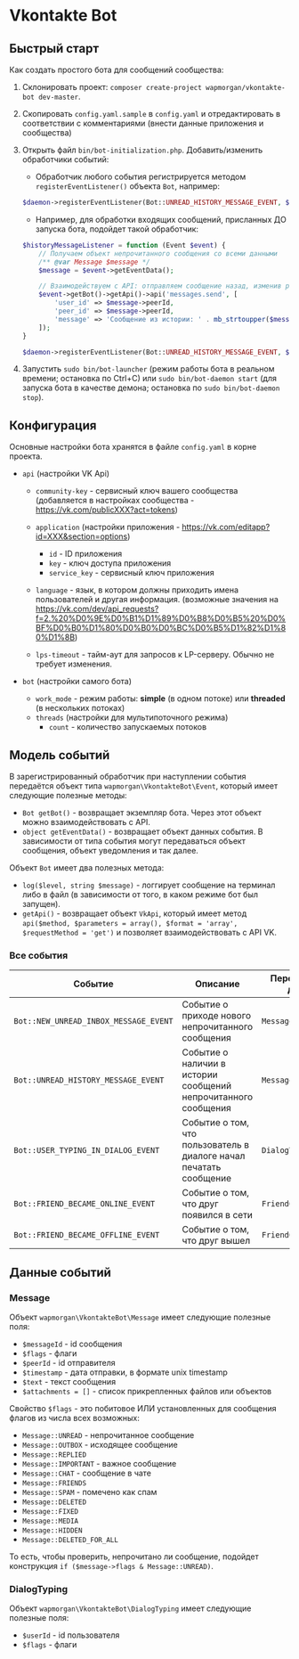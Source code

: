 # Vkontakte Bot

## Быстрый старт
Как создать простого бота для сообщений сообщества:

1. Склонировать проект: `composer create-project wapmorgan/vkontakte-bot dev-master`.
2. Скопировать `config.yaml.sample` в `config.yaml` и отредактировать в соответствии с комментариями (внести данные приложения и сообщества)
3. Открыть файл `bin/bot-initialization.php`. Добавить/изменить обработчики событий:

    - Обработчик любого события регистрируется методом `registerEventListener()` объекта `Bot`, например:
    ```php
    $daemon->registerEventListener(Bot::UNREAD_HISTORY_MESSAGE_EVENT, $historyMessageListener);
    ```
    
    - Например, для обработки входящих сообщений, присланных ДО запуска бота, подойдет такой обработчик:
    ```php
    $historyMessageListener = function (Event $event) {
        // Получаем объект непрочитанного сообщения со всеми данными
        /** @var Message $message */
        $message = $event->getEventData();

        // Взаимодействуем с API: отправляем сообщение назад, изменив регистр всех букв на ВЕРХНИЙ
        $event->getBot()->getApi()->api('messages.send', [
            'user_id' => $message->peerId,
            'peer_id' => $message->peerId,
            'message' => 'Сообщение из истории: ' . mb_strtoupper($message->text)
        ]);
    }

    $daemon->registerEventListener(Bot::UNREAD_HISTORY_MESSAGE_EVENT, $historyMessageListener);
    ```

4. Запустить `sudo bin/bot-launcher` (режим работы бота в реальном времени; остановка по Ctrl+C) или `sudo bin/bot-daemon start` (для запуска бота в качестве демона; остановка по `sudo bin/bot-daemon stop`).

## Конфигурация
Основные настройки бота хранятся в файле `config.yaml` в корне проекта.

- `api` (настройки VK Api)
  - `community-key` - сервисный ключ вашего сообщества (добавляется в настройках сообщества - https://vk.com/publicXXX?act=tokens)
  - `application` (настройки приложения - https://vk.com/editapp?id=XXX&section=options)
    - `id` - ID приложения
    - `key` - ключ доступа приложения
    - `service_key` - сервисный ключ приложения

  - `language` - язык, в котором должны приходить имена пользователей и другая информация. (возможные значения на https://vk.com/dev/api_requests?f=2.%20%D0%9E%D0%B1%D1%89%D0%B8%D0%B5%20%D0%BF%D0%B0%D1%80%D0%B0%D0%BC%D0%B5%D1%82%D1%80%D1%8B)

   - `lps-timeout` - тайм-аут для запросов к LP-серверу. Обычно не требует изменения.

- `bot` (настройки самого бота)
  - `work_mode` - режим работы: **simple** (в одном потоке) или **threaded** (в нескольких потоках)
  - `threads` (настройки для мультипоточного режима)
    - `count` - количество запускаемых потоков

## Модель событий

В зарегистрированный обработчик при наступлении события передаётся объект типа `wapmorgan\VkontakteBot\Event`, который имеет следующие полезные методы:

- `Bot getBot()` - возвращает экземпляр бота. Через этот объект можно взаимодействовать с API.
- `object getEventData()` - возвращает объект данных события. В зависимости от типа события могут передаваться объект сообщения, объект уведомления и так далее.

Объект `Bot` имеет два полезных метода:
- `log($level, string $message)` - логгирует сообщение на терминал либо в файл (в зависимости от того, в каком режиме бот был запущен).
- `getApi()` - возвращает объект `VkApi`, который имеет метод `api($method, $parameters = array(), $format = 'array', $requestMethod = 'get')` и позволяет взаимодействовать с API VK. 

### Все события
| Событие | Описание | Передаваемые данные |
|---------|----------|---------------------|
`Bot::NEW_UNREAD_INBOX_MESSAGE_EVENT` | Событие о приходе нового непрочитанного сообщения | `Message` |
`Bot::UNREAD_HISTORY_MESSAGE_EVENT` | Событие о наличии в истории сообщений непрочитанного сообщения | `Message` |
`Bot::USER_TYPING_IN_DIALOG_EVENT` | Событие о том, что пользователь в диалоге начал печатать сообщение | `DialogTyping` |
`Bot::FRIEND_BECAME_ONLINE_EVENT` | Событие о том, что друг появился в сети | `FriendOnlineStatus` |
`Bot::FRIEND_BECAME_OFFLINE_EVENT` | Событие о том, что друг вышел | `FriendOfflineStatus` |

## Данные событий

### Message

Объект `wapmorgan\VkontakteBot\Message` имеет следующие полезные поля:
- `$messageId` - id сообщения
- `$flags` - флаги
- `$peerId` - id отправителя
- `$timestamp` - дата отправки, в формате unix timestamp
- `$text` - текст сообщения
- `$attachments = []` - список прикрепленных файлов или объектов

Свойство `$flags` - это побитовое ИЛИ установленных для сообщения флагов из числа всех возможных:

- `Message::UNREAD` - непрочитанное сообщение
- `Message::OUTBOX` - исходящее сообщение
- `Message::REPLIED`
- `Message::IMPORTANT` - важное сообщение
- `Message::CHAT` - сообщение в чате
- `Message::FRIENDS`
- `Message::SPAM` - помечено как спам
- `Message::DELETED`
- `Message::FIXED`
- `Message::MEDIA`
- `Message::HIDDEN`
- `Message::DELETED_FOR_ALL`

То есть, чтобы проверить, непрочитано ли сообщение, подойдет конструкция `if ($message->flags & Message::UNREAD)`.

### DialogTyping

Объект `wapmorgan\VkontakteBot\DialogTyping` имеет следующие полезные поля:
- `$userId` - id пользователя
- `$flags` - флаги
